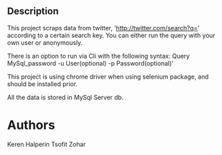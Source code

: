 ## Description

This project scraps data from twitter, 'http://twitter.com/search?q=' according to a certain search key.
You can either run the query with your own user or anonymously.

There is an option to run via Cli with the following syntax:
Query MySql_password -u User(optional) -p Password(optional)'

This project is using chrome driver when using selenium package, and should be installed prior.

All the data is stored in MySql Server db.

# Authors
Keren Halperin
Tsofit Zohar
